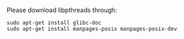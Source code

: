 Please download libpthreads through:
```bash=
sudo apt-get install glibc-doc
sudo apt-get install manpages-posix manpages-posix-dev
```
